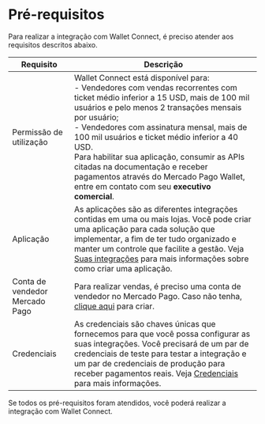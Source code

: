 # Pré-requisitos

Para realizar a integração com Wallet Connect, é preciso atender aos requisitos descritos abaixo.

| Requisito  | Descrição  |
| --- | --- |
| Permissão de utilização | Wallet Connect está disponível para: <br> - Vendedores com vendas recorrentes com ticket médio inferior a 15 USD, mais de 100 mil usuários e pelo menos 2 transações mensais por usuário; <br> - Vendedores com assinatura mensal, mais de 100 mil usuários e ticket médio inferior a 40 USD. <br> Para habilitar sua aplicação, consumir as APIs citadas na documentação e receber pagamentos através do Mercado Pago Wallet, entre em contato com seu **executivo comercial**.   |
| Aplicação  | As aplicações são as diferentes integrações contidas em uma ou mais lojas. Você pode criar uma aplicação para cada solução que implementar, a fim de ter tudo organizado e manter um controle que facilite a gestão. Veja [Suas integrações](/developers/pt/docs/wallet-connect/additional-content/your-integrations/introduction) para mais informações sobre como criar uma aplicação.  |
| Conta de vendedor Mercado Pago  | Para realizar vendas, é preciso uma conta de vendedor no Mercado Pago. Caso não tenha, [clique aqui](https://www.mercadopago.com.br/hub/registration/landing) para criar.  |
| Credenciais  | As credenciais são chaves únicas que fornecemos para que você possa configurar as suas integrações. Você precisará de um par de credenciais de teste para testar a integração e um par de credenciais de produção para receber pagamentos reais. Veja [Credenciais](/developers/pt/docs/wallet-connect/additional-content/your-integrations/credentials) para mais informações.  |

Se todos os pré-requisitos foram atendidos, você poderá realizar a integração com Wallet Connect.